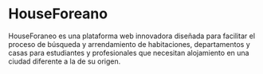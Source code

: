 # HouseForeano
HouseForaneo es una plataforma web innovadora diseñada para facilitar el proceso de búsqueda y arrendamiento de habitaciones, departamentos y casas para estudiantes y profesionales que necesitan alojamiento en una ciudad diferente a la de su origen. 
